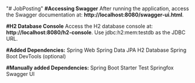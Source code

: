"# JobPosting" 
**#Accessing Swagger**
After running the application, access the Swagger documentation at: **http://localhost:8080/swagger-ui.html**.

**#H2 Database Console**
Access the H2 database console at: **http://localhost:8080/h2-console**. Use jdbc:h2:mem:testdb as the JDBC URL.

**#Added Dependencies:**
Spring Web
Spring Data JPA
H2 Database
Spring Boot DevTools (optional)

**#Manually added Dependencies:** 
Spring Boot Starter Test
Springfox Swagger UI
